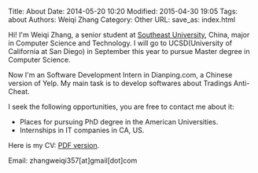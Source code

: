 Title: About
Date: 2014-05-20 10:20
Modified: 2015-04-30 19:05
Tags: about
Authors: Weiqi Zhang
Category: Other
URL:
save_as: index.html

Hi! I'm Weiqi Zhang, a senior student at [Southeast University](http://www.seu.edu.cn/), China, major in Computer Science and Technology.
I will go to UCSD(University of California at San Diego) in September this year to pursue Master degree in Computer Science.

Now I'm an Software Development Intern in Dianping.com, a Chinese version of Yelp. My main task is to develop softwares about Tradings Anti-Cheat.

I seek the following opportunities, you are free to contact me about it:  

* Places for pursuing PhD degree in the American Universities. 
* Internships in IT companies in CA, US.


Here is my CV: [PDF version](http://www.wqzhang.com/materials/cv.pdf).

Email: zhangweiqi357[at]gmail[dot]com


